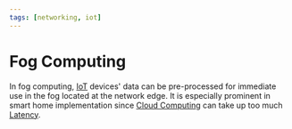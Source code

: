 ```yaml
---
tags: [networking, iot]
---
```


# Fog Computing

In fog computing, [IoT](202408142322.md) devices' data can be pre-processed for
immediate use in the fog located at the network edge. It is especially prominent
in smart home implementation since [Cloud Computing](202210012158.md) can take
up too much [Latency](202304111955.md).
